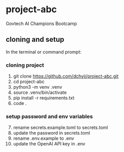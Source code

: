 # project-abc

Govtech AI Champions Bootcamp

## cloning and setup

In the terminal or command prompt:

### cloning project

1. git clone https://github.com/dchyii/project-abc.git
2. cd project-abc
3. python3 -m venv .venv
4. source .venv/bin/activate
5. pip install -r requirements.txt
6. code .

### setup password and env variables

7. rename secrets.example.toml to secrets.toml
8. update the password in secrets.toml
9. rename .env.example to .env
10. update the OpenAI API key in .env
